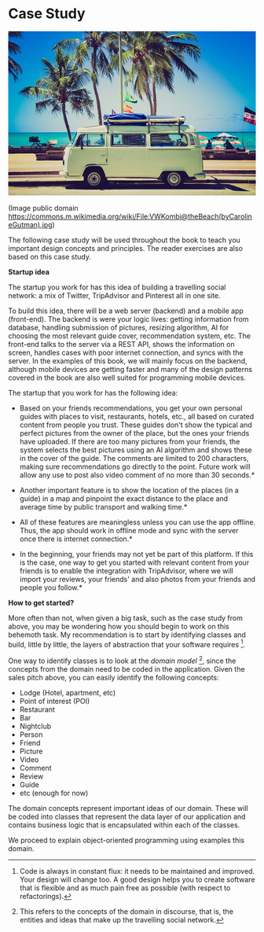 # Case Study

![](assets/VWKombi@theBeachbyCarolineGutman640.jpg)

(Image public domain https://commons.m.wikimedia.org/wiki/File:VWKombi@theBeach(byCarolineGutman).jpg)

The following case study will be used throughout the book to teach you important design concepts and principles. The reader exercises are also based on this case study.

**Startup idea**

The startup you work for has this idea of building a travelling social network: a mix of Twitter, TripAdvisor and Pinterest all in one site.

To build this idea, there will be a web server (backend) and a  mobile app (front-end). The backend is were your logic lives: getting information from database, handling submission of pictures, resizing algorithm, AI for choosing the most relevant guide cover, recommendation system, etc. The front-end talks to the server via a REST API, shows the information on screen, handles cases with poor internet connection, and syncs with the server. In the examples of this book, we will mainly focus on the backend, although mobile devices are getting faster and many of the design patterns covered in the book are also well suited for programming mobile devices.

The startup that you work for has the following idea:

* Based on your friends recommendations, you get your own personal guides with places to visit, restaurants, hotels, etc., all based on curated content from people you trust. These guides don't show the typical and perfect pictures from the owner of the place, but the ones your friends have uploaded. If there are too many pictures from your friends, the system selects the best pictures using an AI algorithm and shows these in the cover of the guide. The comments are limited to 200 characters, making sure recommendations go directly to the point. Future work will allow any use to post also video comment of no more than 30 seconds.*

* Another important feature is to show the location of the places (in a guide) in a map and pinpoint the exact distance to the place and average time by public transport and walking time.*

* All of these features are meaningless unless you can use the app offline. Thus, the app should work in offline mode and sync with the server once there is internet connection.*

* In the beginning, your friends may not yet be part of this platform. If this is the case, one way to get you started with relevant content from your friends is to enable the integration with TripAdvisor, where we will import your reviews, your friends' and also photos from your friends and people you follow.*

<!--
Another idea is a publishing site that sells book chapters and whole books. As a user, you can buy a few chapters to see whether the story is interesting and stop reading if you don't find it appealing. Have you ever thought about introductory books from which you know most of the content except one chapter or two. With this platform, you can buy those individual chapters alone and focus on your needs. Start learning smart!

Your team uses an agile methodology, *Scrum*, and there are post-it everywhere with the list of functional features (we will go through the list of non-functional later on).

![](/assets/Scrum_task_board.jpg)
(Image taken by Logan Ingalls, [source](https://commons.m.wikimedia.org/wiki/File:Scrum_task_board.jpg#mw-jump-to-license) )

-->

**How to get started?**

More often than not, when given a big task, such as the case study from above, you may be wondering how you should begin to work on this behemoth task. My recommendation is to start by identifying classes and build, little by little, the layers of abstraction that your software requires [^1].

One way to identify classes is to look at the *domain model* [^2], since the concepts from the domain need to be coded in the application. Given the sales pitch above, you can easily identify the following concepts:
- Lodge (Hotel, apartment, etc)
- Point of interest (POI)
- Restaurant
- Bar
- Nightclub
- Person
- Friend
- Picture
- Video
- Comment
- Review
- Guide
- etc (enough for now)

The domain concepts represent important ideas of our domain. These will be coded into classes that represent the data layer of our application and contains business logic that is encapsulated within each of the classes.

We proceed to explain object-oriented programming using examples this domain.

[^1]: Code is always in constant flux: it needs to be maintained and improved. Your design will change too. A good design helps you to create software that is flexible and as much pain free as possible (with respect to refactorings).

[^2]: This refers to the concepts of the domain in discourse, that is, the entities and ideas that make up the travelling social network.
